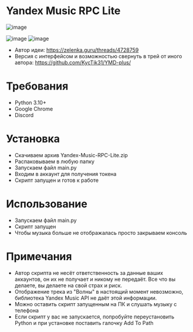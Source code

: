 # Yandex Music RPC Lite
![image](https://cdn.discordapp.com/attachments/1117022431748554782/1117050058790146088/image.png)

![image](https://media.discordapp.net/attachments/1117022431748554782/1117042838404862012/image.png)
![image](https://media.discordapp.net/attachments/1117022431748554782/1117042482841141258/image.png)

- Автор идеи: https://zelenka.guru/threads/4728759
- Версия с интерфейсом и возможностью свернуть в трей от иного автора: https://github.com/KycTik31/YMD-plus/

# Требования
- Python 3.10+
- Google Chrome
- Discord
# Установка
- Скачиваем архив Yandex-Music-RPC-Lite.zip
- Распаковываем в любую папку
- Запускаем файл main.py
- Входим в аккаунт для получения токена
- Скрипт запущен и готов к работе
# Использование
- Запускаем файл main.py
- Скрипт запущен
- Чтобы музыка больше не отображалась просто закрываем консоль
# Примечания
- Автор скрипта не несёт ответственность за данные ваших аккаунтов, он их не получает и никому не передаёт. Все что вы делаете, вы делаете на свой страх и риск.
- Отображение трека из "Волны" в настоящий момент невозможно, библиотека Yandex Music API не даёт этой информации.
- Можно оставить скрипт запущенным на ПК и слушать музыку с телефона
- Если скрипт у вас не запускается, попробуйте переустановить Python и при установке поставить галочку Add To Path 
